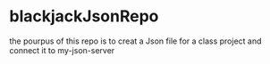 # blackjackJsonRepo
the pourpus of this repo is to creat a Json file for a class project and connect it to my-json-server
